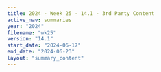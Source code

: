 ```yaml
---
title: 2024 - Week 25 - 14.1 - 3rd Party Content
active_nav: summaries
year: "2024"
filename: "wk25"
version: "14.1"
start_date: "2024-06-17"
end_date: "2024-06-23"
layout: "summary_content"
---
```

